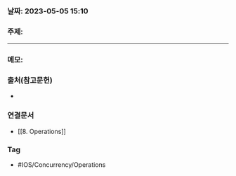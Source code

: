 ### 날짜: 2023-05-05 15:10

### 주제: 
---
### 메모: 


### 출처(참고문헌) 
- 

### 연결문서 
- [[8. Operations]]

### Tag
- #IOS/Concurrency/Operations  